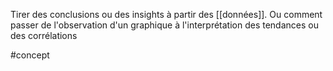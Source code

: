 Tirer des conclusions ou des insights à partir des [[données]]. 
Ou comment passer de l'observation d'un graphique à l'interprétation des tendances ou des corrélations

#concept 